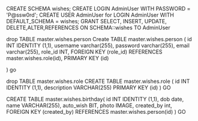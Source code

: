CREATE SCHEMA wishes;
CREATE LOGIN AdminUser WITH PASSWORD = 'P@ssw0rd';
CREATE USER AdminUser for LOGIN AdminUser WITH DEFAULT_SCHEMA = wishes;
GRANT SELECT, INSERT, UPDATE, DELETE,ALTER,REFERENCES ON SCHEMA::wishes TO AdminUser

drop TABLE master.wishes.person
Create TABLE master.wishes.person (
  id INT IDENTITY (1,1),
  username varchar(255),
  password varchar(255),
  email varchar(255),
  role_id INT,
  FOREIGN KEY (role_id) REFERENCES master.wishes.role(id),
  PRIMARY KEY (id)


)
go

drop TABLE master.wishes.role
CREATE TABLE master.wishes.role (
  id INT IDENTITY (1,1),
  description VARCHAR(255)
  PRIMARY KEY (id)
)
GO

CREATE TABLE master.wishes.birthday(
  id INT IDENTITY (1,1),
  dob date,
  name VARCHAR(255),
auto_wish BIT,
  photo IMAGE,
  created_by int,
  FOREIGN KEY (created_by) REFERENCES master.wishes.person(id)
)
GO

